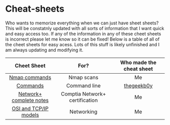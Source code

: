 # Cheat-sheets

Who wants to memorize everything when we can just have sheet sheets? This will be constatnly updated with all sorts of information that I want quick and easy access too. If any of the information in any of these cheet sheets is incorrect please let me know so it can be fixed! Below is a table of all of the cheet sheets for easy acess. Lots of this stuff is likely unfinished and I am always updating and modifying it. 

| Cheet Sheet | For?          | Who made the cheat sheet |
| :---------: |:-------------:|:------------:|
| [Nmap commands](https://github.com/HiroNewf/Cheat-sheets/blob/main/Nmap.md) | Nmap scans | Me |
| [Commands](https://github.com/HiroNewf/Cheat-sheets/blob/main/Commands.md) | Command line | [thegeekb0y](https://github.com/thegeekyb0y/linuxcommands) |
| [Network+ complete notes](https://github.com/HiroNewf/Network-Plus-Notes) | Comptia Network+ certification | Me | 
| [OSI and TCP/IP models](https://github.com/HiroNewf/Cheat-sheets-Notes/blob/main/OSI%20and%20TCP-IP%20Models.md) | Networking | Me 
